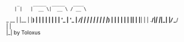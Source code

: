 


        _     _____  _____   ____  
       | |   |  __ \|  __ \ / __ \ 
  _ __ | |__ | |__) | |  | | |  | |
 | '_ \| '_ \|  ___/| |  | | |  | |
 | |_) | | | | |    | |__| | |__| |
 | .__/|_| |_|_|    |_____/ \____/                                                                                              
 | |                                                                                                                                    
 |_|   by Toloxus
                                                                                                                        
 
 
